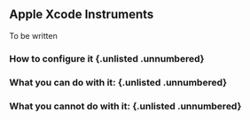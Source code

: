 ## Apple Xcode Instruments

To be written

### How to configure it {.unlisted .unnumbered}

### What you can do with it: {.unlisted .unnumbered}

### What you cannot do with it: {.unlisted .unnumbered}